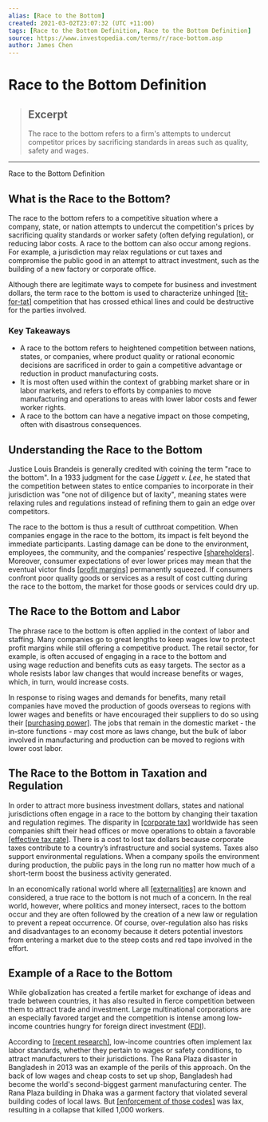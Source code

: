 ```yaml
---
alias: [Race to the Bottom]
created: 2021-03-02T23:07:32 (UTC +11:00)
tags: [Race to the Bottom Definition, Race to the Bottom Definition]
source: https://www.investopedia.com/terms/r/race-bottom.asp
author: James Chen
---
```


# Race to the Bottom Definition

> ## Excerpt
> The race to the bottom refers to a firm's attempts to undercut competitor prices by sacrificing standards in areas such as quality, safety and wages.

---

Race to the Bottom Definition
## What is the Race to the Bottom?

The race to the bottom refers to a competitive situation where a company, state, or nation attempts to undercut the competition's prices by sacrificing quality standards or worker safety (often defying regulation), or reducing labor costs. A race to the bottom can also occur among regions. For example, a jurisdiction may relax regulations or cut taxes and compromise the public good in an attempt to attract investment, such as the building of a new factory or corporate office.

Although there are legitimate ways to compete for business and investment dollars, the term race to the bottom is used to characterize unhinged [[tit-for-tat]](https://www.investopedia.com/terms/t/tit-for-tat.asp) competition that has crossed ethical lines and could be destructive for the parties involved.

### Key Takeaways

-   A race to the bottom refers to heightened competition between nations, states, or companies, where product quality or rational economic decisions are sacrificed in order to gain a competitive advantage or reduction in product manufacturing costs.
-   It is most often used within the context of grabbing market share or in labor markets, and refers to efforts by companies to move manufacturing and operations to areas with lower labor costs and fewer worker rights.
-   A race to the bottom can have a negative impact on those competing, often with disastrous consequences.

## Understanding the Race to the Bottom

Justice Louis Brandeis is generally credited with coining the term "race to the bottom". In a 1933 judgment for the case _Liggett v. Lee_, he stated that the competition between states to entice companies to incorporate in their jurisdiction was "one not of diligence but of laxity", meaning states were relaxing rules and regulations instead of refining them to gain an edge over competitors.

The race to the bottom is thus a result of cutthroat competition. When companies engage in the race to the bottom, its impact is felt beyond the immediate participants. Lasting damage can be done to the environment, employees, the community, and the companies’ respective [[shareholders]](https://www.investopedia.com/terms/s/shareholder.asp). Moreover, consumer expectations of ever lower prices may mean that the eventual victor finds [[profit margins]](https://www.investopedia.com/terms/p/profitmargin.asp) permanently squeezed. If consumers confront poor quality goods or services as a result of cost cutting during the race to the bottom, the market for those goods or services could dry up.

## The Race to the Bottom and Labor

The phrase race to the bottom is often applied in the context of labor and staffing. Many companies go to great lengths to keep wages low to protect profit margins while still offering a competitive product. The retail sector, for example, is often accused of engaging in a race to the bottom and using wage reduction and benefits cuts as easy targets. The sector as a whole resists labor law changes that would increase benefits or wages, which, in turn, would increase costs.

In response to rising wages and demands for benefits, many retail companies have moved the production of goods overseas to regions with lower wages and benefits or have encouraged their suppliers to do so using their [[purchasing power]](https://www.investopedia.com/terms/p/purchasingpower.asp). The jobs that remain in the domestic market - the in-store functions - may cost more as laws change, but the bulk of labor involved in manufacturing and production can be moved to regions with lower cost labor.

## The Race to the Bottom in Taxation and Regulation

In order to attract more business investment dollars, states and national jurisdictions often engage in a race to the bottom by changing their taxation and regulation regimes. The disparity in [[corporate tax]](https://www.investopedia.com/terms/c/corporatetax.asp) worldwide has seen companies shift their head offices or move operations to obtain a favorable [[effective tax rate]](https://www.investopedia.com/terms/e/effectivetaxrate.asp). There is a cost to lost tax dollars because corporate taxes contribute to a country’s infrastructure and social systems. Taxes also support environmental regulations. When a company spoils the environment during production, the public pays in the long run no matter how much of a short-term boost the business activity generated.

In an economically rational world where all [[externalities]](https://www.investopedia.com/terms/e/externality.asp) are known and considered, a true race to the bottom is not much of a concern. In the real world, however, where politics and money intersect, races to the bottom occur and they are often followed by the creation of a new law or regulation to prevent a repeat occurrence. Of course, over-regulation also has risks and disadvantages to an economy because it deters potential investors from entering a market due to the steep costs and red tape involved in the effort.

## Example of a Race to the Bottom

While globalization has created a fertile market for exchange of ideas and trade between countries, it has also resulted in fierce competition between them to attract trade and investment. Large multinational corporations are an especially favored target and the competition is intense among low-income countries hungry for foreign direct investment ([FDI](https://www.investopedia.com/terms/f/fdi.asp)).

According to [[recent research]](https://poseidon01.ssrn.com/delivery.php?ID=909090025124094095071066092068123086002052029048028062025125100077113127065002000024100038101125051104060003091109002125064106016019030019052026098102088026097085011072053021069107071124001086003113019068109001110070026124008109074126082004064067073002&EXT=pdf), low-income countries often implement lax labor standards, whether they pertain to wages or safety conditions, to attract manufacturers to their jurisdictions. The Rana Plaza disaster in Bangladesh in 2013 was an example of the perils of this approach. On the back of low wages and cheap costs to set up shop, Bangladesh had become the world's second-biggest garment manufacturing center. The Rana Plaza building in Dhaka was a garment factory that violated several building codes of local laws. But [[enforcement of those codes]](https://www.nytimes.com/2013/05/23/world/asia/report-on-bangladesh-building-collapse-finds-widespread-blame.html) was lax, resulting in a collapse that killed 1,000 workers.

